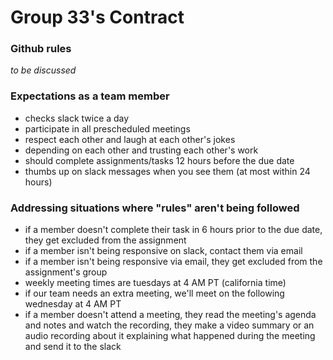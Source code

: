 # Group 33's Contract

### Github rules
*to be discussed*

### Expectations as a team member
* checks slack twice a day
* participate in all prescheduled meetings
* respect each other and laugh at each other's jokes
* depending on each other and trusting each other's work
* should complete assignments/tasks 12 hours before the due date
* thumbs up on slack messages when you see them (at most within 24 hours)

### Addressing situations where "rules" aren't being followed
* if a member doesn't complete their task in 6 hours prior to the due date, they get excluded from the assignment
* if a member isn't being responsive on slack, contact them via email
* if a member isn't being responsive via email, they get excluded from the assignment's group
* weekly meeting times are tuesdays at 4 AM PT (california time)
* if our team needs an extra meeting, we'll meet on the following wednesday at 4 AM PT
* if a member doesn't attend a meeting, they read the meeting's agenda and notes and watch the recording, they make a video summary or an audio recording about it explaining what happened during the meeting and send it to the slack